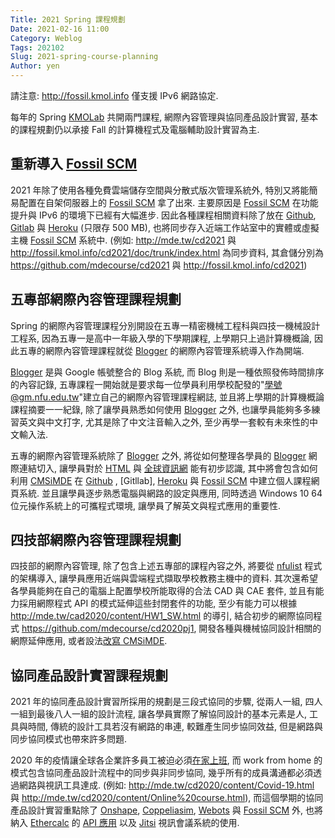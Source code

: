 ```yaml
---
Title: 2021 Spring 課程規劃
Date: 2021-02-16 11:00
Category: Weblog
Tags: 202102
Slug: 2021-spring-course-planning
Author: yen
---
```


請注意: <http://fossil.kmol.info> 僅支援 IPv6 網路協定.

每年的 Spring [KMOLab] 共開兩門課程, 網際內容管理與協同產品設計實習, 基本的課程規劃仍以承接 Fall 的計算機程式及電腦輔助設計實習為主.

[Fossil SCM]: https://www.fossil-scm.org
[Github]: https://github.com/
[Gitlab]: https://gitlab.com/
[Heroku]: https://www.heroku.com/
[Blogger]: https://www.blogger.com/
[KMOLab]: http://mde.tw

<!-- PELICAN_END_SUMMARY -->

重新導入 [Fossil SCM]
----

2021 年除了使用各種免費雲端儲存空間與分散式版次管理系統外, 特別又將能簡易配置在自架伺服器上的 [Fossil SCM] 拿了出來. 主要原因是 [Fossil SCM] 在功能提升與 IPv6 的環境下已經有大幅進步. 因此各種課程相關資料除了放在 [Github], [Gitlab] 與 [Heroku] (只限存 500 MB), 也將同步存入近端工作站室中的實體或虛擬主機 [Fossil SCM] 系統中. (例如: <http://mde.tw/cd2021> 與 <http://fossil.kmol.info/cd2021/doc/trunk/index.html> 為同步資料, 其倉儲分別為 <https://github.com/mdecourse/cd2021> 與 <http://fossil.kmol.info/cd2021>)

五專部網際內容管理課程規劃
----

Spring 的網際內容管理課程分別開設在五專一精密機械工程科與四技一機械設計工程系, 因為五專一是高中一年級入學的下學期課程, 上學期只上過計算機概論, 因此五專的網際內容管理課程就從 [Blogger] 的網際內容管理系統導入作為開端.

[Blogger] 是與 Google 帳號整合的 Blog 系統, 而 Blog 則是一種依照發佈時間排序的內容記錄, 五專課程一開始就是要求每一位學員利用學校配發的"學號@gm.nfu.edu.tw"建立自己的網際內容管理課程網誌, 並且將上學期的計算機概論課程摘要一一紀錄, 除了讓學員熟悉如何使用 [Blogger] 之外, 也讓學員能夠多多練習英文與中文打字, 尤其是除了中文注音輸入之外, 至少再學一套較有未來性的中文輸入法.

五專的網際內容管理系統除了 [Blogger] 之外, 將從如何整理各學員的 [Blogger] 網際連結切入, 讓學員對於 [HTML] 與 [全球資訊網] 能有初步認識, 其中將會包含如何利用 [CMSiMDE] 在  [Github] , [Gitllab], [Heroku] 與 [Fossil SCM] 中建立個人課程網頁系統. 並且讓學員逐步熟悉電腦與網路的設定與應用, 同時透過 Windows 10 64 位元操作系統上的可攜程式環境, 讓學員了解英文與程式應用的重要性.

四技部網際內容管理課程規劃
----

四技部的網際內容管理, 除了包含上述五專部的課程內容之外, 將要從 [nfulist] 程式的架構導入, 讓學員應用近端與雲端程式擷取學校教務主機中的資料. 其次還希望各學員能夠在自己的電腦上配置學校所能取得的合法 CAD 與 CAE 套件, 並且有能力採用網際程式 API 的模式延伸這些封閉套件的功能, 至少有能力可以根據 <http://mde.tw/cad2020/content/HW1_SW.html> 的導引, 結合初步的網際協同程式 <https://github.com/mdecourse/cd2020pj1>, 開發各種與機械協同設計相關的網際延伸應用, 或者設法[改寫 CMSiMDE].

協同產品設計實習課程規劃
----

2021 年的協同產品設計實習所採用的規劃是三段式協同的步驟, 從兩人一組, 四人一組到最後八人一組的設計流程, 讓各學員實際了解協同設計的基本元素是人, 工具與時間, 傳統的設計工具若沒有網路的串連, 較難產生同步協同效益, 但是網路與同步協同模式也帶來許多問題.

2020 年的疫情讓全球各企業許多員工被迫必須[在家上班], 而 work from home 的模式包含協同產品設計流程中的同步與非同步協同, 幾乎所有的成員溝通都必須透過網路與視訊工具達成. (例如: <http://mde.tw/cd2020/content/Covid-19.html> 與 <http://mde.tw/cd2020/content/Online%20course.html>), 而這個學期的協同產品設計實習重點除了 [Onshape], [Coppeliasim], [Webots] 與 [Fossil SCM] 外, 也將納入 [Ethercalc] 的 [API 應用] 以及 [Jitsi] 視訊會議系統的使用.

[HTML]: https://developer.mozilla.org/zh-TW/docs/Learn/Getting_started_with_the_web/HTML_basics
[全球資訊網]: https://zh.wikipedia.org/wiki/%E4%B8%87%E7%BB%B4%E7%BD%91
[CMSiMDE]: https://github.com/mdecourse/cmsimde
[nfulist]: https://github.com/mdecourse/nfulist
[改寫 CMSiMDE]: http://mde.tw/wcm2021/content/CMSiMDE.html
[在家上班]: https://en.wikipedia.org/wiki/Telecommuting
[Onshape]: https://onshape.com
[Coppeliasim]: https://www.coppeliarobotics.com/
[Webots]: https://cyberbotics.com/
[Ethercalc]: https://github.com/audreyt/ethercalc
[API 應用]: http://mde.tw/cd2021/content/Programming.html
[Jitsi]: https://meet.pdis.tw/
